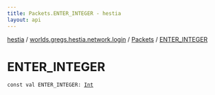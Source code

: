 ```yaml
---
title: Packets.ENTER_INTEGER - hestia
layout: api
---
```


<div class='api-docs-breadcrumbs'><a href="../../index.html">hestia</a> / <a href="../index.html">worlds.gregs.hestia.network.login</a> / <a href="index.html">Packets</a> / <a href="./-e-n-t-e-r_-i-n-t-e-g-e-r.html">ENTER_INTEGER</a></div>

# ENTER_INTEGER

<div class="signature"><code><span class="keyword">const</span> <span class="keyword">val </span><span class="identifier">ENTER_INTEGER</span><span class="symbol">: </span><a href="https://kotlinlang.org/api/latest/jvm/stdlib/kotlin/-int/index.html"><span class="identifier">Int</span></a></code></div>
